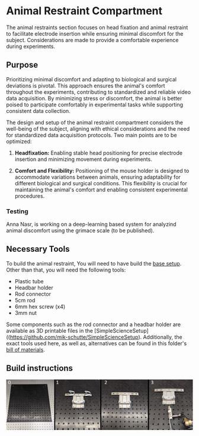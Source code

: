 # Animal Restraint Compartment

The animal restraints section focuses on head fixation and animal restraint to facilitate electrode insertion while ensuring minimal discomfort for the subject. Considerations are made to provide a comfortable experience during experiments.

## Purpose
Prioritizing minimal discomfort and adapting to biological and surgical deviations is pivotal. This approach ensures the animal's comfort throughout the experiments, contributing to standardized and reliable video data acquisition. By minimizing stress or discomfort, the animal is better poised to participate comfortably in experimental tasks while supporting consistent data collection.

The design and setup of the animal restraint compartment considers the well-being of the subject, aligning with ethical considerations and the need for standardized data acquisition protocols. Two main points are to be optimized:

1. **Headfixation:** Enabling stable head positioning for precise electrode insertion and minimizing movement during experiments.
   
2. **Comfort and Flexibility:** Positioning of the mouse holder is designed to accommodate variations between animals, ensuring adaptability for different biological and surgical conditions. This flexibility is crucial for maintaining the animal's comfort and enabling consistent experimental procedures.

### Testing 
Anna Nasr, is working on a deep-learning based system for analyzind animal discomfort using the grimace scale (to be published).


## Necessary Tools

To build the animal restraint, You will need to have build the [base setup](10_basesetup\base_readme.md). Other than that, you will need the following tools:

- Plastic tube
- Headbar holder
- Rod connector
- 5cm rod
- 6mm hex screw (x4)
- 3mm nut

Some components such as the rod connector and a headbar holder are available as 3D printable files in the [SimpleScienceSetup]((https://github.com/mik-schutte/SimpleScienceSetup). Additionally, the exact tools used here, as well as, alternatives can be found in this folder's [bill of materials]().

## Build instructions

![Animal Restraint Build](pictures/build_animalrestraint.png)


